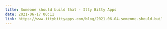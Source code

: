 ```yaml
---
title: Someone should build that - Itty Bitty Apps
date: 2021-06-17 00:11
link: https://www.ittybittyapps.com/blog/2021-06-04-someone-should-build-that/
---
```

